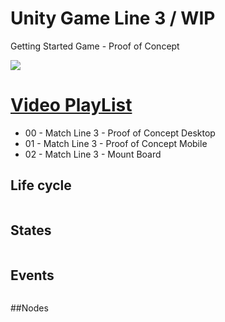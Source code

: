 # Unity Game Line 3 / WIP

Getting Started Game - Proof of Concept

![](gif/Match-Tree.gif)


# [Video PlayList](https://www.youtube.com/playlist?list=PLNph7ndeSqE8GtUUGKSLgPERU7Lj6-8YI)
* 00 - Match Line 3 - Proof of Concept Desktop 
* 01 - Match Line 3 - Proof of Concept Mobile 
* 02 - Match Line 3 - Mount Board 

## Life cycle
```c#
```

## States
```c#
```

## Events
```c#
```

##Nodes
```c#
```

